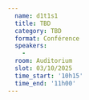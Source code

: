 ```yaml
---
  name: d1t1s1
  title: TBD
  category: TBD
  format: Conférence
  speakers: 
    - 
  room: Auditorium
  slot: 03/10/2025
  time_start: '10h15'
  time_end: '11h00'
---
```


